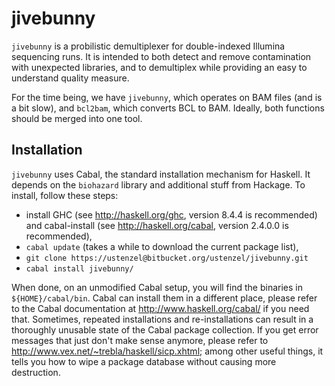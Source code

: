 jivebunny
=========

`jivebunny` is a probilistic demultiplexer for double-indexed Illumina
sequencing runs.  It is intended to both detect and remove contamination
with unexpected libraries, and to demultiplex while providing an easy to
understand quality measure.

For the time being, we have `jivebunny`, which operates on BAM files
(and is a bit slow), and `bcl2bam`, which converts BCL to BAM.  Ideally,
both functions should be merged into one tool.


Installation
------------

`jivebunny` uses Cabal, the standard installation mechanism for
Haskell.  It depends on the `biohazard` library and additional stuff
from Hackage.  To install, follow these steps:

* install GHC (see http://haskell.org/ghc, version 8.4.4 is recommended)
  and cabal-install (see http://haskell.org/cabal, version 2.4.0.0 is
  recommended),
* `cabal update` (takes a while to download the current package list),
* `git clone https://ustenzel@bitbucket.org/ustenzel/jivebunny.git`
* `cabal install jivebunny/`

When done, on an unmodified Cabal setup, you will find the binaries in 
`${HOME}/cabal/bin`.  Cabal can install them in a different place, please 
refer to the Cabal documentation at http://www.haskell.org/cabal/ if 
you need that.  Sometimes, repeated installations and re-installations can result 
in a thoroughly unusable state of the Cabal package collection.  If you get error 
messages that just don't make sense anymore, please refer to 
http://www.vex.net/~trebla/haskell/sicp.xhtml; among other useful things, it 
tells you how to wipe a package database without causing more destruction.
